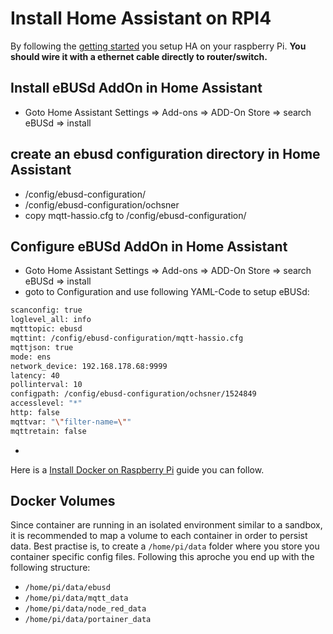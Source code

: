 # Install Home Assistant on RPI4

By following the [getting started](https://www.home-assistant.io/installation/raspberrypi/) you setup HA on your raspberry Pi. 
**You should wire it with a ethernet cable directly to router/switch.**

## Install eBUSd AddOn in Home Assistant
- Goto Home Assistant Settings => Add-ons => ADD-On Store => search eBUSd => install

## create an ebusd configuration directory in Home Assistant
- /config/ebusd-configuration/
- /config/ebusd-configuration/ochsner
- copy mqtt-hassio.cfg to /config/ebusd-configuration/

## Configure eBUSd AddOn in Home Assistant

- Goto Home Assistant Settings => Add-ons => ADD-On Store => search eBUSd => install
- goto to Configuration and use following YAML-Code to setup eBUSd:

```sh
scanconfig: true
loglevel_all: info
mqtttopic: ebusd
mqttint: /config/ebusd-configuration/mqtt-hassio.cfg
mqttjson: true
mode: ens
network_device: 192.168.178.68:9999
latency: 40
pollinterval: 10
configpath: /config/ebusd-configuration/ochsner/1524849
accesslevel: "*"
http: false
mqttvar: "\"filter-name=\""
mqttretain: false
```
- 
Here is a [Install Docker on Raspberry Pi](https://www.simplilearn.com/tutorials/docker-tutorial/raspberry-pi-docker) guide you can follow.

## Docker Volumes

Since container are running in an isolated environment similar to a sandbox, it is recommended to map a volume to each container in order to persist data. Best practise is, to create a ``/home/pi/data`` folder where you store you container specific config files.
Following this aproche you end up with the following structure:

- ``/home/pi/data/ebusd``
- ``/home/pi/data/mqtt_data``
- ``/home/pi/data/node_red_data``
- ``/home/pi/data/portainer_data``


